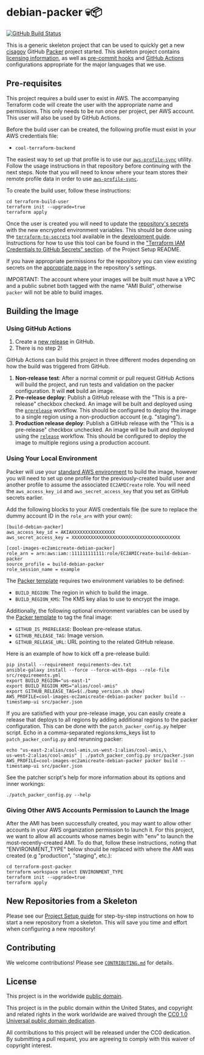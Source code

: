 # debian-packer 💀📦 #

[![GitHub Build Status](https://github.com/cisagov/debian-packer/workflows/build/badge.svg)](https://github.com/cisagov/debian-packer/actions)

This is a generic skeleton project that can be used to quickly get a
new [cisagov](https://github.com/cisagov) GitHub
[Packer](https://packer.io) project started. This skeleton project
contains [licensing information](LICENSE), as well as
[pre-commit hooks](https://pre-commit.com) and
[GitHub Actions](https://github.com/features/actions) configurations
appropriate for the major languages that we use.

## Pre-requisites ##

This project requires a build user to exist in AWS. The accompanying Terraform
code will create the user with the appropriate name and permissions. This only
needs to be run once per project, per AWS account. This user will also be used
by GitHub Actions.

Before the build user can be created, the following profile must exist in
your AWS credentials file:

* `cool-terraform-backend`

The easiest way to set up that profile is to use our
[`aws-profile-sync`](https://github.com/cisagov/aws-profile-sync) utility.
Follow the usage instructions in that repository before continuing with the
next steps. Note that you will need to know where your team stores their
remote profile data in order to use
[`aws-profile-sync`](https://github.com/cisagov/aws-profile-sync).

To create the build user, follow these instructions:

```console
cd terraform-build-user
terraform init --upgrade=true
terraform apply
```

Once the user is created you will need to update the
[repository's secrets](https://help.github.com/en/actions/configuring-and-managing-workflows/creating-and-storing-encrypted-secrets)
with the new encrypted environment variables. This should be done using the
[`terraform-to-secrets`](https://github.com/cisagov/development-guide/tree/develop/project_setup#terraform-iam-credentials-to-github-secrets-)
tool available in the
[development guide](https://github.com/cisagov/development-guide). Instructions
for how to use this tool can be found in the
["Terraform IAM Credentials to GitHub Secrets" section](https://github.com/cisagov/development-guide/tree/develop/project_setup#terraform-iam-credentials-to-github-secrets-).
of the Project Setup README.

If you have appropriate permissions for the repository you can view existing
secrets on the
[appropriate page](https://github.com/cisagov/debian-packer/settings/secrets)
in the repository's settings.

IMPORTANT: The account where your images will be built must have a VPC and
a public subnet both tagged with the name "AMI Build", otherwise `packer`
will not be able to build images.

## Building the Image ##

### Using GitHub Actions ###

1. Create a [new release](https://help.github.com/en/articles/creating-releases)
   in GitHub.
1. There is no step 2!

GitHub Actions can build this project in three different modes depending on
how the build was triggered from GitHub.

1. **Non-release test**: After a normal commit or pull request GitHub Actions
   will build the project, and run tests and validation on the
   packer configuration. It will __not__ build an image.
1. **Pre-release deploy**: Publish a GitHub release
   with the "This is a pre-release" checkbox checked. An image will be built
   and deployed using the [`prerelease`](.github/workflows/prerelease.yml)
   workflow. This should be configured to deploy the image to a single region
   using a non-production account (e.g. "staging").
1. **Production release deploy**: Publish a GitHub release with
   the "This is a pre-release" checkbox unchecked. An image will be built
   and deployed using the [`release`](.github/workflows/release.yml)
   workflow. This should be configured to deploy the image to multiple regions
   using a production account.

### Using Your Local Environment ###

Packer will use your
[standard AWS environment](https://docs.aws.amazon.com/cli/latest/userguide/cli-configure-envvars.html)
to build the image, however you will need to set up one profile for the
previously-created build user and another profile to assume the associated
`EC2AMICreate` role. You will need the `aws_access_key_id` and
`aws_secret_access_key` that you set as GitHub secrets earlier.

Add the following blocks to your AWS credentials file (be sure to replace the
dummy account ID in the `role_arn` with your own):

```console
[build-debian-packer]
aws_access_key_id = AKIAXXXXXXXXXXXXXXXX
aws_secret_access_key = XXXXXXXXXXXXXXXXXXXXXXXXXXXXXXXXXXXXXXXX

[cool-images-ec2amicreate-debian-packer]
role_arn = arn:aws:iam::111111111111:role/EC2AMICreate-build-debian-packer
source_profile = build-debian-packer
role_session_name = example
```

The [Packer template](src/packer.json) requires two environment variables to be defined:

* `BUILD_REGION`: The region in which to build the image.
* `BUILD_REGION_KMS`: The KMS key alias to use to encrypt the image.

Additionally, the following optional environment variables can be used
by the [Packer template](src/packer.json) to tag the final image:

* `GITHUB_IS_PRERELEASE`: Boolean pre-release status.
* `GITHUB_RELEASE_TAG`: Image version.
* `GITHUB_RELEASE_URL`: URL pointing to the related GitHub release.

Here is an example of how to kick off a pre-release build:

```console
pip install --requirement requirements-dev.txt
ansible-galaxy install --force --force-with-deps --role-file src/requirements.yml
export BUILD_REGION="us-east-1"
export BUILD_REGION_KMS="alias/cool-amis"
export GITHUB_RELEASE_TAG=$(./bump_version.sh show)
AWS_PROFILE=cool-images-ec2amicreate-debian-packer packer build --timestamp-ui src/packer.json
```

If you are satisfied with your pre-release image, you can easily create a release
that deploys to all regions by adding additional regions to the packer configuration.
This can be done with the `patch_packer_config.py` helper script.
Echo in a comma-separated regions:kms_keys list to `patch_packer_config.py`
and rerunning packer:

```console
echo "us-east-2:alias/cool-amis,us-west-1:alias/cool-amis,\
us-west-2:alias/cool-amis" | ./patch_packer_config.py src/packer.json
AWS_PROFILE=cool-images-ec2amicreate-debian-packer packer build --timestamp-ui src/packer.json
```

See the patcher script's help for more information about its options and
inner workings:

```console
./patch_packer_config.py --help
```

### Giving Other AWS Accounts Permission to Launch the Image ###

After the AMI has been successfully created, you may want to allow other
accounts in your AWS organization permission to launch it. For this project,
we want to allow all accounts whose names begin with "env" to launch the
most-recently-created AMI. To do that, follow these instructions, noting that
"ENVIRONMENT_TYPE" below should be replaced with where the AMI was created
(e.g "production", "staging", etc.):

```console
cd terraform-post-packer
terraform workspace select ENVIRONMENT_TYPE
terraform init --upgrade=true
terraform apply
```

## New Repositories from a Skeleton ##

Please see our [Project Setup guide](https://github.com/cisagov/development-guide/tree/develop/project_setup)
for step-by-step instructions on how to start a new repository from
a skeleton. This will save you time and effort when configuring a
new repository!

## Contributing ##

We welcome contributions!  Please see [`CONTRIBUTING.md`](CONTRIBUTING.md) for
details.

## License ##

This project is in the worldwide [public domain](LICENSE).

This project is in the public domain within the United States, and
copyright and related rights in the work worldwide are waived through
the [CC0 1.0 Universal public domain
dedication](https://creativecommons.org/publicdomain/zero/1.0/).

All contributions to this project will be released under the CC0
dedication. By submitting a pull request, you are agreeing to comply
with this waiver of copyright interest.
